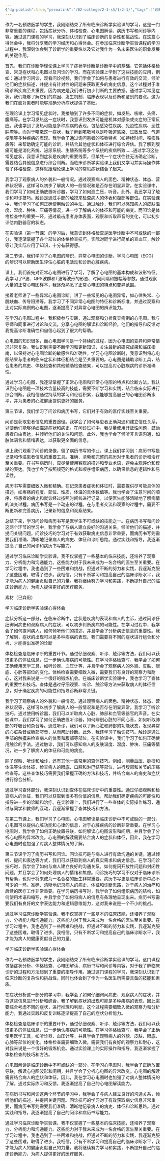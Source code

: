 ```yaml
---
{"dg-publish":true,"permalink":"/02-college/2-1-s5/1/2-1/","tags":["诊断学","作业"]}
---
```


作为一名预防医学的学生，我刚刚结束了所有临床诊断学实验课的学习，这是一门非常重要的课程，包括症状分析、体格检查、心电图解读、病历书写和问诊等内容。通过这门课程的学习，我深刻认识到了临床诊断的复杂性和挑战性。在这篇心得体会中，我将分享我的学习经历和心得体会。在参加临床诊断学实验课程的学习过程中，我深刻体会到了诊断学的重要性以及它对我作为一名未来医生的职业发展的关键作用。

首先，我们在诊断学理论课上学习了症状学诊断是诊断学中的基础，它包括体格检查、常见症状和心电图以及问诊的学习。而在实验课上学到了这些技能的应用，例如：通过学习问诊，观看问诊视频，我们学会了如何与患者进行有效的交流，倾听他们的症状描述，并提出有针对性的问题来获取更多的病史信息。这个过程对于准确诊断疾病至关重要，因为病史是我们进行初步判断的主要依据。通过学习常见症状，我们能够了解它们的病因、发生机制、临床表现以及诊断和鉴别的要点。这为我们在面对患者时能够准确分析症状提供了基础。

在理论课上学习常见症状时，我接触到了许多不同的症状，如发热、咳嗽、头痛、腹痛等。在学习发热这一症状时，我意识到发热可能是机体对感染或炎症的正常反应。我也学到了发热可能是多种疾病的表现，包括感染性疾病、免疫性疾病、恶性肿瘤等。而对于咳嗽这一症状，我了解到咳嗽可以是呼吸道感染、过敏反应、气道梗阻等多种疾病的表现。我学会了通过询问患者的咳嗽特点（如持续时间、咳痰性质等）来帮助确定可能的诊断，并结合其他症状和体征进行综合评估。我了解到腹痛可能是消化系统、泌尿系统、生殖系统等多个系统的疾病所致......通过学习这些常见症状，我意识到症状是疾病的重要线索，但单凭一个症状往往无法确定诊断，需要结合其他信息进行综合判断。而临床诊断学实验课上我们又学习并实际操作体验了体格检查，这样就跟理论课上学习的常见症状结合了起来。

我学习了观察病人的外貌和一般情况。通过观察病人的面色、精神状态、体态、营养状况等，这样可以初步了解病人的一般情况和是否存在明显异常。在实验课中，我们学习了如何正确放置听诊器，学习了如何测血压，听音。此外，我还学习了触诊和叩诊技巧。触诊是通过手部的触摸来检查病人的体表和腹部等部位。在实验课中，我们学习了如何正确使用触诊的手法。通过触诊，我们可以感知病人的皮肤温度、湿度、肿块、压痛等情况，进一步了解病人的体征和可能的病变。而叩诊是体格检查中的重要一环，通过敲击患者身体表面，观察和听取声音的变化，可以初步评估内脏器官的状态。

在实验课（第一节课）的学习后，我意识到体格检查是医学诊断中不可或缺的一部分，我逐渐掌握了各个部位的体格检查技巧。实际对同学进行简单的查血压，触诊等让我实际应用了知识，十分有获得感。

第二节课，我们学习了心电图的辨识，异常心电图的诊断。学习心电图（ECG）的辨识可以帮助医生评估心脏的电活动和诊断心脏疾病。

课上，我们首先对正常心电图进行了学习，了解了心电图的基本构成和波形特征。我学习了P波、QRS波群和T波等波形的形态、时间间隔和振幅等参数。通过观察大量的正常心电图样本，我逐渐熟悉了正常心电图的特点和变异范围。

接着老师讲了一些异常心电图诊断。讲了一些常见的心电图异常，如心律失常、心肌缺血、传导阻滞等。我学习了不同异常心电图的特征和诊断标准，并通过观察和比对实际病例的心电图，逐渐提高了对异常心电图的辨识能力。

在学习心电图过程中，我积极参与实践，通过观察和分析真实病例的心电图。我与导师和同事进行讨论和交流，分享心电图的解读和诊断经验。他们的指导和反馈对我提高诊断准确性和自信心起到了很大的帮助。

心电图的知识很多，而心电图学习是一个持续的过程，因为心电图的变异和异常情况非常复杂。我认识到需要不断学习和更新知识，关注最新的研究成果和临床指南，以保持对心电图诊断的敏感性和准确性。学习心电图诊断时，我意识到将心电图结果与患者的临床症状和体征相结合是至关重要的。心电图是辅助诊断工具，结合患者的病史、体格检查和其他辅助检查结果，可以提高对心脏疾病的诊断准确性。

通过学习心电图，我逐渐掌握了正常心电图和异常心电图的特点和诊断方法。我认识到心电图是一项技术含量较高的技能，需要不断学习和实践，结合临床实际进行综合判断。我相信通过持续的学习和经验积累，我能够提高自己的心电图诊断水平，并为患者的心脏健康提供更好的服务。

第三节课，我们学习了问诊和病历书写，它们对于有效的医疗实践至关重要。

问诊是获取患者信息的重要途径。我学会了如何与患者正确沟通和建立信任关系，以便他们能够详细描述症状和病史。在问诊过程中，我尽量使用开放性问题，鼓励患者自由表达，并倾听他们的关注和问题。此外，我也学会了倾听非言语沟通，如肢体语言和情绪表达，以获取更全面的信息。

课上我们观看了问诊的录像，留了病历书写的作业。课上我们学习到：病历书写是记录和传递患者信息的重要工具。准确、清晰和完整的病历对于患者的诊断和治疗至关重要。在书写病历时，应尽量使用客观的描述和专业术语，避免主观评价和模糊的表达。我也学会了按照规范的格式和顺序组织病历，以确保信息的逻辑性和易读性。

病历书写需要细致入微和精确。在记录患者症状和体征时，需要提供尽可能具体的描述，如疼痛的程度、部位、性质，体温的具体数值等。我也学会了注意时间的顺序，将患者的病史和就诊经过按照时间线进行记录，以便医生能够清晰地了解病情的演变过程。病历书写是一个动态的过程。在与患者交流和观察的过程中，需要不断更新和完善病历，记录新的信息和观察结果。

总结下来，学习问诊和病历书写是医学生不可或缺的技能之一。在病历书写和问诊这两个环节的学习中，我学会了与病人建立良好的沟通关系，倾听他们的描述，并提问关键问题。问诊技巧的学习对于有效获取病史信息非常重要，而病历书写则需要我们准确、清晰地记录病人的病史、体征和诊断思路。通过实践和指导，我逐渐提高了自己的问诊和病历书写能力。

通过学习临床诊断学实验课，我不仅掌握了一些基本的临床技能，还培养了观察力、分析能力和沟通能力。这些能力对于我未来成为一名合格的医生至关重要。在学习过程中，我也遇到了一些困难和挑战，但通过不断的努力和实践，我逐渐克服了这些困难，取得了进步。我相信，只有不断学习和提高自己的临床诊断水平，我才能为病人的健康贡献自己的力量。我将继续努力学习和实践，不断提升自己的临床诊断能力，为病人提供更好的医疗服务。


<div class="transclusion internal-embed is-loaded"><div class="markdown-embed">



素材（已弃用）

学习临床诊断学实验课心得体会

症状分析这一部分，在临床诊断中，症状是疾病的表现和病人的主诉，通过问诊仔细询问病史和观察病人的症状，可以初步判断疾病的可能性。在学习过程中，我学会了如何提问病人，如何倾听他们的描述，并且学会了分析病史信息的重要性。我了解到，症状的出现可以是多种疾病的表现，我们需要将不同的症状进行组合和分析，才能得出准确的诊断

体格检查是临床诊断的重要环节。通过仔细观察、听诊、触诊等方法，我们可以获取更多的体征信息，进一步确认疾病的可能性。在学习体格检查时，我学会了如何正确使用医学工具，如听诊器、血压计等，并且学会了观察病人的外貌、皮肤、眼底、心肺等部位的变化。体格检查需要细致入微，需要我们有良好的观察力和耐心，这对我来说是一个很好的锻炼机会。在临床诊断学实验课中，我也学习了查体的重要性和技巧。查体是通过仔细观察、听诊、触诊等方法来获取病人的体征信息，对于确定疾病的可能性和指导诊断非常关键。

我学习了观察病人的外貌和一般情况。通过观察病人的面色、精神状态、体态、营养状况等，这样可以初步了解病人的一般情况和是否存在明显异常。我学习了听诊技巧。通过使用听诊器，我们可以听取病人心脏、肺部和血管等器官的声音。在实验课中，我们学习了如何正确放置听诊器，如何辨别心脏的不同心音，如何听取肺部的呼吸音和杂音等。通过听诊，我们可以了解心脏和肺部的功能状态，发现异常的心脏杂音或肺部啰音，从而帮助诊断。此外，我还学习了触诊技巧。触诊是通过手部的触摸来检查病人的体表和腹部等部位。在实验课中，我们学习了如何正确使用触诊的手法。通过触诊，我们可以感知病人的皮肤温度、湿度、肿块、压痛等情况，进一步了解病人的体征和可能的病变。

除了观察、听诊和触诊，还有其他一些常用的查体技巧。例如，测量血压、脉搏和体温等生命体征，检查病人的眼底、口腔和淋巴结等部位，进行腹部和关节的压痛检查等。这些查体技巧需要我们掌握正确的方法和技巧，并结合病人的病史和症状进行综合分析。

通过学习查体部分，我深刻认识到查体在临床诊断中的重要性。通过仔细观察和检查病人的体征，我们可以获取到很多有价值的信息，帮助我们确定疾病的可能性和指导进一步的诊断和治疗。在实验课上，我们进行了一些查体的实际操作练习，通过与同学和教师的互动，我逐渐掌握了查体技巧和方法。

在第二节课上，我们学习了心电图，心电图解读是临床诊断中不可或缺的一部分。心电图可以提供心脏功能和心律的信息，对于心脏疾病的诊断非常重要。在学习心电图时，我学会了如何正确放置导联，如何解读心电图波形和间期，并且学会了分析心电图的异常改变。心电图的解读需要结合病人的症状和体征，因此，我在学习心电图时也加强了对病人整体情况的了解。

第三节课学习了病历书写和问诊。问诊技巧是与病人进行有效沟通的关键。通过倾听、提问和表达等方式，我们可以获取到病人的真实需求和病史信息。在学习问诊技巧时，我学会了如何与病人建立良好的沟通关系，如何提问开放性问题和封闭性问题，并且学会了如何处理病人的情绪和焦虑。问诊技巧的学习不仅对于临床诊断有帮助，也对于将来成为一名合格的医生非常重要。病历书写更是临床诊断中必不可少的一环。准确、清晰地记录病人的病史、体征和诊断思路，对于病人的治疗和后续的医疗工作非常重要。在学习病历书写时，我学会了如何组织病历的结构，如何使用术语和缩写，并且学会了如何将病人的信息有条理地呈现出来。病历书写需要我们有良好的文字表达能力和逻辑思维能力，这对我来说是一个不小的挑战。

通过学习临床诊断学实验课，我不仅掌握了一些基本的临床技能，还培养了观察力、分析能力和沟通能力。这些能力对于我未来成为一名合格的医生至关重要。在学习过程中，我也遇到了一些困难和挑战，但通过不断的努力和实践，我逐渐克服了这些困难，取得了进步。我相信，只有不断学习和提高自己的临床诊断水平，我才能为病人的健康贡献自己的力量。

学习临床诊断学实验课心得体会

作为一名预防医学的学生，我刚刚结束了所有临床诊断学实验课的学习。这门课程包括症状分析、体格检查、心电图解读、病历书写和问诊等内容，对于我了解临床诊断的过程和方法起到了重要的指导作用。通过这门课程的学习，我深刻认识到了临床诊断的复杂性和挑战性，同时也体会到了作为一名医生所需要具备的技能和素质。

在症状分析这一部分的学习中，我学会了如何仔细询问病史、观察病人的症状，并将这些信息进行分析和综合。我了解到症状的出现可能是多种疾病的表现，因此需要综合考虑不同的症状，进行推理和判断。这个过程需要细致入微的观察力和分析能力，我通过实践和反复训练逐渐提高了自己的症状分析能力。

体格检查是临床诊断的重要环节，通过仔细观察、听诊、触诊等方法，我们可以获取更多的体征信息，进一步确认疾病的可能性。在学习体格检查时，我学会了正确使用医学工具，如听诊器、血压计等，并且学会了观察病人的外貌、皮肤、眼底、心肺等部位的变化。体格检查需要细致入微，需要我们有良好的观察力和耐心，这对我来说是一个很好的锻炼机会。通过实验课上的实际操作和指导，我逐渐掌握了体格检查的技巧和方法。

心电图解读是临床诊断中不可或缺的一部分。在学习心电图时，我学会了正确放置导联，解读心电图波形和间期，并且学会了分析心电图的异常改变。心电图的解读需要结合病人的症状和体征，因此，我在学习心电图时也加强了对病人整体情况的了解。通过实际练习和反馈，我逐渐提高了自己的心电图解读能力。

在病历书写和问诊这两个环节的学习中，我学会了与病人建立良好的沟通关系，倾听他们的描述，并提问关键问题。问诊技巧的学习对于有效获取病史信息非常重要，而病历书写则需要我们准确、清晰地记录病人的病史、体征和诊断思路。通过实践和指导，我逐渐提高了自己的问诊和病历书写能力。

通过学习临床诊断学实验课，我不仅掌握了一些基本的临床技能，还培养了观察力、分析能力和沟通能力。这些能力对于我未来成为一名合格的医生至关重要。在学习过程中，我也遇到了一些困难和挑战，但通过不断的努力和实践，我逐渐克服了这些困难，取得了进步。我相信，只有不断学习和提高自己的临床诊断水平，我才能为病人的健康贡献自己的力量。我将继续努力学习和实践，不断提升自己的临床诊断能力，为病人提供更好的医疗服务。

</div></div>
